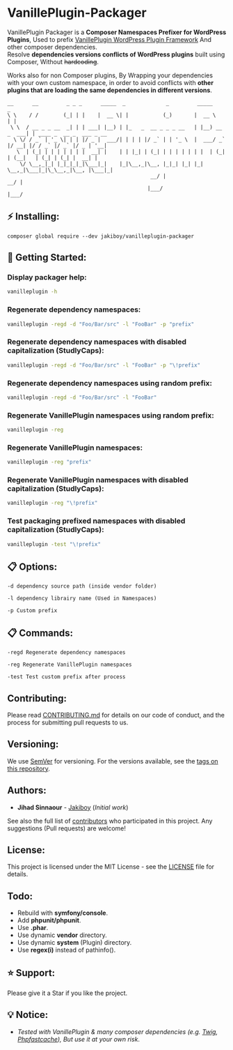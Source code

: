 # VanillePlugin-Packager

VanillePlugin Packager is a **Composer Namespaces Prefixer for WordPress Plugins**, Used to prefix [VanillePlugin WordPress Plugin Framework](https://jakiboy.github.io/VanillePlugin/) And other composer dependencies.  
Resolve **dependencies versions conflicts of WordPress plugins** built using Composer, Without ~~hardcoding~~.

Works also for non Composer plugins, By Wrapping your dependencies with your own custom namespace, in order to avoid conflicts with **other plugins that are loading the same dependencies in different versions**.

```
__      __         _ _ _      _____  _             _         _____           _                         
\ \    / /        (_| | |    |  __ \| |           (_)       |  __ \         | |                        
 \ \  / __ _ _ __  _| | | ___| |__) | |_   _  __ _ _ _ __   | |__) __ _  ___| | ____ _  __ _  ___ _ __ 
  \ \/ / _` | '_ \| | | |/ _ |  ___/| | | | |/ _` | | '_ \  |  ___/ _` |/ __| |/ / _` |/ _` |/ _ | '__|
   \  | (_| | | | | | | |  __| |    | | |_| | (_| | | | | | | |  | (_| | (__|   | (_| | (_| |  __| |   
    \/ \__,_|_| |_|_|_|_|\___|_|    |_|\__,_|\__, |_|_| |_| |_|   \__,_|\___|_|\_\__,_|\__, |\___|_|   
                                              __/ |                                     __/ |          
                                             |___/                                     |___/           
```

## ⚡ Installing:

```
composer global require --dev jakiboy/vanilleplugin-packager
```

## 🔧 Getting Started:

### Display packager help:
```bash
vanilleplugin -h
```

### Regenerate dependency namespaces:
```bash
vanilleplugin -regd -d "Foo/Bar/src" -l "FooBar" -p "prefix"
```

### Regenerate dependency namespaces with disabled capitalization (StudlyCaps):
```bash
vanilleplugin -regd -d "Foo/Bar/src" -l "FooBar" -p "\!prefix"
```

### Regenerate dependency namespaces using random prefix:
```bash
vanilleplugin -regd -d "Foo/Bar/src" -l "FooBar"
```

### Regenerate VanillePlugin namespaces using random prefix:
```bash
vanilleplugin -reg
```

### Regenerate VanillePlugin namespaces:
```bash
vanilleplugin -reg "prefix"
```

### Regenerate VanillePlugin namespaces with disabled capitalization (StudlyCaps):
```bash
vanilleplugin -reg "\!prefix"
```

### Test packaging prefixed namespaces with disabled capitalization (StudlyCaps):
```bash
vanilleplugin -test "\!prefix"
```

## 📋 Options:

```
-d dependency source path (inside vendor folder)
```

```
-l dependency librairy name (Used in Namespaces)
```

```
-p Custom prefix
```

## 📋 Commands:

```
-regd Regenerate dependency namespaces
```

```
-reg Regenerate VanillePlugin namespaces
```

```
-test Test custom prefix after process
```

## Contributing:

Please read [CONTRIBUTING.md](https://github.com/Jakiboy/VanillePlugin-Packager/blob/master/CONTRIBUTING.md) for details on our code of conduct, and the process for submitting pull requests to us.

## Versioning:

We use [SemVer](http://semver.org/) for versioning. For the versions available, see the [tags on this repository](https://github.com/Jakiboy/VanillePlugin-Packager/tags). 

## Authors:

* **Jihad Sinnaour** - [Jakiboy](https://github.com/Jakiboy) (*Initial work*)

See also the full list of [contributors](https://github.com/Jakiboy/VanillePlugin-Packager/contributors) who participated in this project. Any suggestions (Pull requests) are welcome!

## License:

This project is licensed under the MIT License - see the [LICENSE](https://github.com/Jakiboy/VanillePlugin-Packager/blob/master/LICENSE) file for details.

## Todo:

* Rebuild with **symfony/console**.
* Add **phpunit/phpunit**.
* Use **.phar**.
* Use dynamic **vendor** directory.
* Use dynamic **system** (Plugin) directory.
* Use **regex(i)** instead of pathinfo().

## ⭐ Support:

Please give it a Star if you like the project.

## 💡 Notice:

* *Tested with VanillePlugin & many composer dependencies (e.g. [Twig](https://twig.symfony.com/), [Phpfastcache](https://www.phpfastcache.com/)), But use it at your own risk*.
